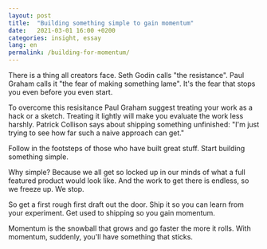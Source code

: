 ```yaml
---
layout: post
title:  "Building something simple to gain momentum"
date:   2021-03-01 16:00 +0200
categories: insight, essay
lang: en
permalink: /building-for-momentum/
---
```


There is a thing all creators face. Seth Godin calls "the resistance". Paul Graham calls it "the fear of making something lame". It's the fear that stops you even before you even start.

To overcome this resisitance Paul Graham suggest treating your work as a hack or a sketch. Treating it lightly will make you evaluate the work less harshly. Patrick Collison says about shipping something unfinished: "I'm just trying to see how far such a naive approach can get."

Follow in the footsteps of those who have built great stuff. Start building something simple. 

Why simple? Because we all get so locked up in our minds of what a full featured product would look like. And the work to get there is endless, so we freeze up. We stop. 

So get a first rough first draft out the door. Ship it so you can learn from your experiment. Get used to shipping so you gain momentum. 

Momentum is the snowball that grows and go faster the more it rolls. With momentum, suddenly, you'll have something that sticks.